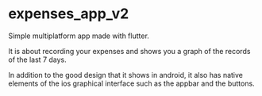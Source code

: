# expenses_app_v2
 

Simple multiplatform app made with flutter.

It is about recording your expenses and shows you a graph of the records of the last 7 days.

In addition to the good design that it shows in android, it also has native elements of the ios graphical interface such as the appbar and the buttons.
